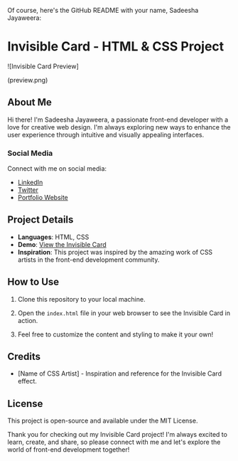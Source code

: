 Of course, here's the GitHub README with your name, Sadeesha Jayaweera:

# Invisible Card - HTML & CSS Project

![Invisible Card Preview]

(preview.png)

## About Me

Hi there! I'm Sadeesha Jayaweera, a passionate front-end developer with a love for creative web design. I'm always exploring new ways to enhance the user experience through intuitive and visually appealing interfaces.

### Social Media

Connect with me on social media:

- [LinkedIn](https://www.linkedin.com/in/sadeesha-jayaweera)
- [Twitter](https://twitter.com/sadeeshajay)
- [Portfolio Website](https://www.yourwebsite.com)

## Project Details

- **Languages**: HTML, CSS
- **Demo**: [View the Invisible Card](https://SadeeshaJayaweera.github.io/invisible-card/)
- **Inspiration**: This project was inspired by the amazing work of CSS artists in the front-end development community.

## How to Use

1. Clone this repository to your local machine.

2. Open the `index.html` file in your web browser to see the Invisible Card in action.

3. Feel free to customize the content and styling to make it your own!

## Credits

- [Name of CSS Artist] - Inspiration and reference for the Invisible Card effect.

## License

This project is open-source and available under the MIT License.

Thank you for checking out my Invisible Card project! I'm always excited to learn, create, and share, so please connect with me and let's explore the world of front-end development together!
